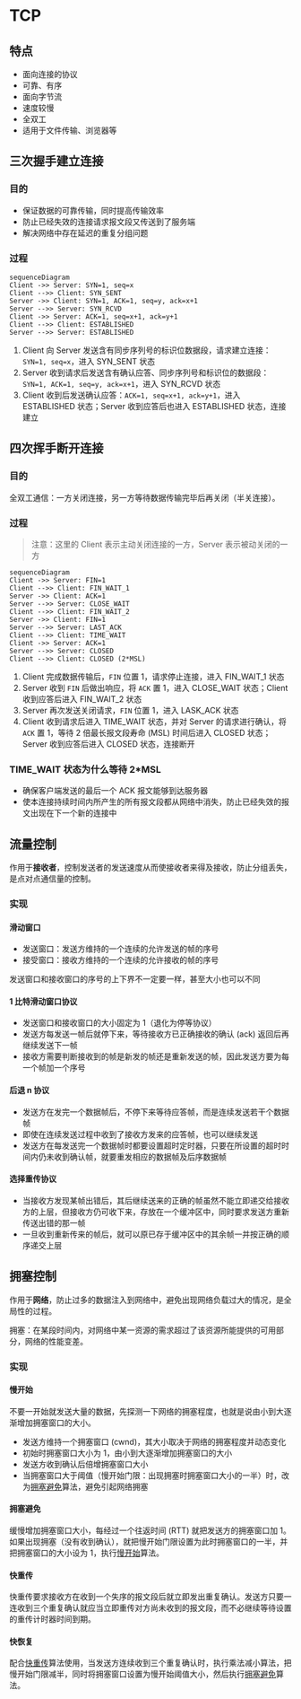 # TCP

## 特点

- 面向连接的协议
- 可靠、有序
- 面向字节流
- 速度较慢
- 全双工
- 适用于文件传输、浏览器等

## 三次握手建立连接

### 目的

- 保证数据的可靠传输，同时提高传输效率
- 防止已经失效的连接请求报文段又传送到了服务端
- 解决网络中存在延迟的重复分组问题

### 过程

```mermaid
sequenceDiagram
Client ->> Server: SYN=1, seq=x
Client -->> Client: SYN_SENT
Server ->> Client: SYN=1, ACK=1, seq=y, ack=x+1
Server -->> Server: SYN_RCVD
Client ->> Server: ACK=1, seq=x+1, ack=y+1
Client -->> Client: ESTABLISHED
Server -->> Server: ESTABLISHED
```

1. Client 向 Server 发送含有同步序列号的标识位数据段，请求建立连接：`SYN=1, seq=x`，进入 SYN_SENT 状态
2. Server 收到请求后发送含有确认应答、同步序列号和标识位的数据段：`SYN=1, ACK=1, seq=y, ack=x+1`，进入 SYN_RCVD 状态
3. Client 收到后发送确认应答：`ACK=1, seq=x+1, ack=y+1`，进入 ESTABLISHED 状态；Server 收到应答后也进入 ESTABLISHED 状态，连接建立

## 四次挥手断开连接

### 目的

全双工通信：一方关闭连接，另一方等待数据传输完毕后再关闭（半关连接）。

### 过程

> 注意：这里的 Client 表示主动关闭连接的一方，Server 表示被动关闭的一方

```mermaid
sequenceDiagram
Client ->> Server: FIN=1
Client -->> Client: FIN_WAIT_1
Server ->> Client: ACK=1
Server -->> Server: CLOSE_WAIT
Client -->> Client: FIN_WAIT_2
Server ->> Client: FIN=1
Server -->> Server: LAST_ACK
Client -->> Client: TIME_WAIT
Client ->> Server: ACK=1
Server -->> Server: CLOSED
Client -->> Client: CLOSED (2*MSL)
```

1. Client 完成数据传输后，`FIN` 位置 1，请求停止连接，进入 FIN_WAIT_1 状态
2. Server 收到 `FIN` 后做出响应，将 `ACK` 置 1，进入 CLOSE_WAIT 状态；Client 收到应答后进入 FIN_WAIT_2 状态
3. Server 再次发送关闭请求，`FIN` 位置 1，进入 LASK_ACK 状态
4. Client 收到请求后进入 TIME_WAIT 状态，并对 Server 的请求进行确认，将 `ACK` 置 1，等待 2 倍最长报文段寿命 (MSL) 时间后进入 CLOSED 状态；Server 收到应答后进入 CLOSED 状态，连接断开

### TIME_WAIT 状态为什么等待 2\*MSL

- 确保客户端发送的最后一个 ACK 报文能够到达服务器
- 使本连接持续时间内所产生的所有报文段都从网络中消失，防止已经失效的报文出现在下一个新的连接中

## 流量控制

作用于**接收者**，控制发送者的发送速度从而使接收者来得及接收，防止分组丢失，是点对点通信量的控制。

### 实现

#### 滑动窗口

- 发送窗口：发送方维持的一个连续的允许发送的帧的序号
- 接受窗口：接收方维持的一个连续的允许接收的帧的序号

发送窗口和接收窗口的序号的上下界不一定要一样，甚至大小也可以不同

#### 1 比特滑动窗口协议

- 发送窗口和接收窗口的大小固定为 1（退化为停等协议）
- 发送方每发送一帧后就停下来，等待接收方已正确接收的确认 (ack) 返回后再继续发送下一帧
- 接收方需要判断接收到的帧是新发的帧还是重新发送的帧，因此发送方要为每一个帧加一个序号

#### 后退 n 协议

- 发送方在发完一个数据帧后，不停下来等待应答帧，而是连续发送若干个数据帧
- 即使在连续发送过程中收到了接收方发来的应答帧，也可以继续发送
- 发送方在每发送完一个数据帧时都要设置超时定时器，只要在所设置的超时时间内仍未收到确认帧，就要重发相应的数据帧及后序数据帧

#### 选择重传协议

- 当接收方发现某帧出错后，其后继续送来的正确的帧虽然不能立即递交给接收方的上层，但接收方仍可收下来，存放在一个缓冲区中，同时要求发送方重新传送出错的那一帧
- 一旦收到重新传来的帧后，就可以原已存于缓冲区中的其余帧一并按正确的顺序递交上层

## 拥塞控制

作用于**网络**，防止过多的数据注入到网络中，避免出现网络负载过大的情况，是全局性的过程。

拥塞：在某段时间内，对网络中某一资源的需求超过了该资源所能提供的可用部分，网络的性能变差。

### 实现

#### 慢开始

不要一开始就发送大量的数据，先探测一下网络的拥塞程度，也就是说由小到大逐渐增加拥塞窗口的大小。

- 发送方维持一个拥塞窗口 (cwnd)，其大小取决于网络的拥塞程度并动态变化
- 初始时拥塞窗口大小为 1，由小到大逐渐增加拥塞窗口的大小
- 发送方收到确认后倍增拥塞窗口大小
- 当拥塞窗口大于阈值（慢开始门限：出现拥塞时拥塞窗口大小的一半）时，改为[拥塞避免](#拥塞避免)算法，避免引起网络拥塞

#### 拥塞避免

缓慢增加拥塞窗口大小，每经过一个往返时间 (RTT) 就把发送方的拥塞窗口加 1。如果出现拥塞（没有收到确认），就把慢开始门限设置为此时拥塞窗口的一半，并把拥塞窗口的大小设为 1，执行[慢开始](#慢开始)算法。

#### 快重传

快重传要求接收方在收到一个失序的报文段后就立即发出重复确认。发送方只要一连收到三个重复确认就应当立即重传对方尚未收到的报文段，而不必继续等待设置的重传计时器时间到期。

#### 快恢复

配合[快重传](#快重传)算法使用，当发送方连续收到三个重复确认时，执行乘法减小算法，把慢开始门限减半，同时将拥塞窗口设置为慢开始阈值大小，然后执行[拥塞避免](#拥塞避免)算法。
